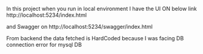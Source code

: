 In this project when you run in local environment 
I have the UI ON below link
http://localhost:5234/index.html

and Swagger on 
http://localhost:5234/swagger/index.html


From backend the data fetched is HardCoded because I was facing DB connection error for mysql DB
